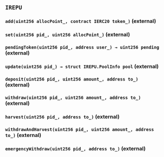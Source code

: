 ## `IREPU`






### `add(uint256 allocPoint_, contract IERC20 token_)` (external)





### `set(uint256 pid_, uint256 allocPoint_)` (external)





### `pendingToken(uint256 pid_, address user_) → uint256 pending` (external)





### `update(uint256 pid_) → struct IREPU.PoolInfo pool` (external)





### `deposit(uint256 pid_, uint256 amount_, address to_)` (external)





### `withdraw(uint256 pid_, uint256 amount_, address to_)` (external)





### `harvest(uint256 pid_, address to_)` (external)





### `withdrawAndHarvest(uint256 pid_, uint256 amount_, address to_)` (external)





### `emergencyWithdraw(uint256 pid_, address to_)` (external)






